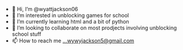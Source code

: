 - 👋 Hi, I’m @wyattjackson06
- 👀 I’m interested in unblocking games for school
- 🌱 I’m currently learning html and a bit of python
- 💞️ I’m looking to collaborate on most prodjects involving unblocking school stuff
- 📫 How to reach me ...wywyjackson5@gmail.com

<!---
wyattjackson06/wyattjackson06 is a ✨ special ✨ repository because its `README.md` (this file) appears on your GitHub profile.
You can click the Preview link to take a look at your changes.
--->
